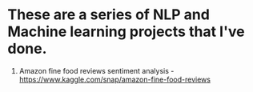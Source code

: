 # These are a series of NLP and Machine learning projects that I've done.
1. Amazon fine food reviews sentiment analysis - https://www.kaggle.com/snap/amazon-fine-food-reviews
